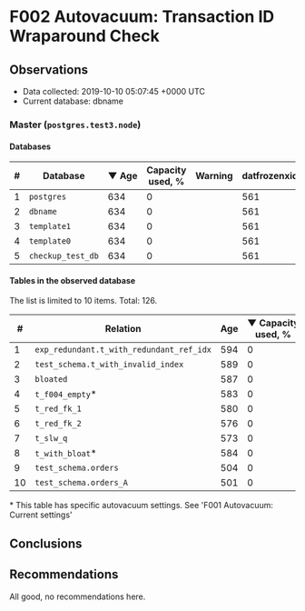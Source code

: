 # F002 Autovacuum: Transaction ID Wraparound Check #

## Observations ##
- Data collected: 2019-10-10 05:07:45 +0000 UTC
- Current database: dbname




### Master (`postgres.test3.node`) ###


#### Databases ####


| \# | Database | &#9660;&nbsp;Age | Capacity used, % | Warning | datfrozenxid |
|--|--------|-----|------------------|---------|--------------|
| 1 |`postgres`|634 |0 |  |561 |
| 2 |`dbname`|634 |0 |  |561 |
| 3 |`template1`|634 |0 |  |561 |
| 4 |`template0`|634 |0 |  |561 |
| 5 |`checkup_test_db`|634 |0 |  |561 |


#### Tables in the observed database ####
The list is limited to 10 items. Total: 126.

| \# | Relation | Age | &#9660;&nbsp;Capacity used, % | Warning |rel_relfrozenxid | toast_relfrozenxid |
|---|-------|-----|------------------|---------|-----------------|--------------------|
| 1 |`exp_redundant.t_with_redundant_ref_idx` |594 |0 |  |601 |0 |
| 2 |`test_schema.t_with_invalid_index` |589 |0 |  |606 |0 |
| 3 |`bloated` |587 |0 |  |608 |0 |
| 4 |`t_f004_empty`\* |583 |0 |  |612 |0 |
| 5 |`t_red_fk_1` |580 |0 |  |615 |0 |
| 6 |`t_red_fk_2` |576 |0 |  |619 |0 |
| 7 |`t_slw_q` |573 |0 |  |622 |0 |
| 8 |`t_with_bloat`\* |584 |0 |  |611 |0 |
| 9 |`test_schema.orders` |504 |0 |  |691 |0 |
| 10 |`test_schema.orders_A` |501 |0 |  |694 |0 |


\* This table has specific autovacuum settings. See 'F001 Autovacuum: Current settings'


## Conclusions ##
 


## Recommendations ##
  All good, no recommendations here.
 

